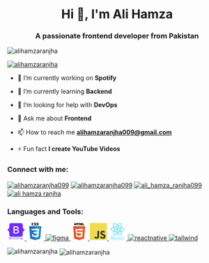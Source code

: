 <h1 align="center">Hi 👋, I'm Ali Hamza</h1>
<h3 align="center">A passionate frontend developer from Pakistan</h3>

<p align="left"> <img src="https://komarev.com/ghpvc/?username=alihamzaranjha&label=Profile%20views&color=0e75b6&style=flat" alt="alihamzaranjha" /> </p>

<p align="left"> <a href="https://github.com/ryo-ma/github-profile-trophy"><img src="https://github-profile-trophy.vercel.app/?username=alihamzaranjha" alt="alihamzaranjha" /></a> </p>

- 🔭 I’m currently working on **Spotify**

- 🌱 I’m currently learning **Backend**

- 🤝 I’m looking for help with **DevOps**

- 💬 Ask me about **Frontend**

- 📫 How to reach me **alihamzaranjha009@gmail.com**

- ⚡ Fun fact **I create YouTube Videos**

<h3 align="left">Connect with me:</h3>
<p align="left">
<a href="https://linkedin.com/in/alihamzaranjha099" target="blank"><img align="center" src="https://raw.githubusercontent.com/rahuldkjain/github-profile-readme-generator/master/src/images/icons/Social/linked-in-alt.svg" alt="alihamzaranjha099" height="30" width="40" /></a>
<a href="https://fb.com/alihamzaranjha099" target="blank"><img align="center" src="https://raw.githubusercontent.com/rahuldkjain/github-profile-readme-generator/master/src/images/icons/Social/facebook.svg" alt="alihamzaranjha099" height="30" width="40" /></a>
<a href="https://instagram.com/ali_hamza_ranjha099" target="blank"><img align="center" src="https://raw.githubusercontent.com/rahuldkjain/github-profile-readme-generator/master/src/images/icons/Social/instagram.svg" alt="ali_hamza_ranjha099" height="30" width="40" /></a>
<a href="https://www.youtube.com/c/ali hamza ranjha" target="blank"><img align="center" src="https://raw.githubusercontent.com/rahuldkjain/github-profile-readme-generator/master/src/images/icons/Social/youtube.svg" alt="ali hamza ranjha" height="30" width="40" /></a>
</p>

<h3 align="left">Languages and Tools:</h3>
<p align="left"> <a href="https://getbootstrap.com" target="_blank" rel="noreferrer"> <img src="https://raw.githubusercontent.com/devicons/devicon/master/icons/bootstrap/bootstrap-plain-wordmark.svg" alt="bootstrap" width="40" height="40"/> </a> <a href="https://www.w3schools.com/css/" target="_blank" rel="noreferrer"> <img src="https://raw.githubusercontent.com/devicons/devicon/master/icons/css3/css3-original-wordmark.svg" alt="css3" width="40" height="40"/> </a> <a href="https://www.figma.com/" target="_blank" rel="noreferrer"> <img src="https://www.vectorlogo.zone/logos/figma/figma-icon.svg" alt="figma" width="40" height="40"/> </a> <a href="https://www.w3.org/html/" target="_blank" rel="noreferrer"> <img src="https://raw.githubusercontent.com/devicons/devicon/master/icons/html5/html5-original-wordmark.svg" alt="html5" width="40" height="40"/> </a> <a href="https://developer.mozilla.org/en-US/docs/Web/JavaScript" target="_blank" rel="noreferrer"> <img src="https://raw.githubusercontent.com/devicons/devicon/master/icons/javascript/javascript-original.svg" alt="javascript" width="40" height="40"/> </a> <a href="https://reactjs.org/" target="_blank" rel="noreferrer"> <img src="https://raw.githubusercontent.com/devicons/devicon/master/icons/react/react-original-wordmark.svg" alt="react" width="40" height="40"/> </a> <a href="https://reactnative.dev/" target="_blank" rel="noreferrer"> <img src="https://reactnative.dev/img/header_logo.svg" alt="reactnative" width="40" height="40"/> </a> <a href="https://tailwindcss.com/" target="_blank" rel="noreferrer"> <img src="https://www.vectorlogo.zone/logos/tailwindcss/tailwindcss-icon.svg" alt="tailwind" width="40" height="40"/> </a> </p>

<p><img align="left" src="https://github-readme-stats.vercel.app/api/top-langs?username=alihamzaranjha&show_icons=true&locale=en&layout=compact" alt="alihamzaranjha" /></p>

<p>&nbsp;<img align="center" src="https://github-readme-stats.vercel.app/api?username=alihamzaranjha&show_icons=true&locale=en" alt="alihamzaranjha" /></p>

